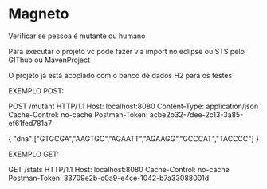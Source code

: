 # Magneto
Verificar se pessoa é mutante ou humano

Para executar o projeto vc pode fazer via import no eclipse ou STS pelo GIThub ou MavenProject

O projeto já está acoplado com o banco de dados H2 para os testes

EXEMPLO POST:


POST /mutant HTTP/1.1
Host: localhost:8080
Content-Type: application/json
Cache-Control: no-cache
Postman-Token: acbe2b32-7dee-2c13-3a85-ef61fed781a7

{
	"dna":["GTGCGA","AAGTGC","AGAATT","AGAAGG","GCCCAT","TACCCC"]
}

EXEMPLO GET:

GET /stats HTTP/1.1
Host: localhost:8080
Cache-Control: no-cache
Postman-Token: 33709e2b-c0a9-e4ce-1042-b7a33088001d



